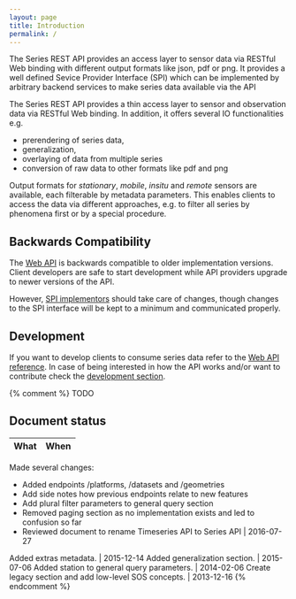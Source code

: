 ```yaml
---
layout: page
title: Introduction
permalink: /
---
```


The Series REST API provides an access layer to sensor data via RESTful Web binding 
with different output formats like json, pdf or png. It provides a well defined Sevice 
Provider Interface (SPI) which can be implemented by arbitrary backend services to make 
series data available via the API

The Series REST API provides a thin access layer to sensor and observation data via 
RESTful Web binding. In addition, it offers several IO functionalities e.g. 
  * prerendering of series data, 
  * generalization, 
  * overlaying of data from multiple series
  * conversion of raw data to other formats like pdf and png

Output formats for *stationary*, *mobile*, *insitu* and *remote* sensors are available, 
each filterable by metadata parameters. This enables clients to access the data via different 
approaches, e.g. to filter all series by phenomena first or by a special procedure.

## Backwards Compatibility
The [Web API]({{base.url}}/api) is backwards compatible to older implementation versions. Client 
developers are safe to start development while API providers upgrade to newer versions of the API.

However, [SPI implementors]({{base.url}}/development) should take care of changes, though changes 
to the SPI interface will be kept to a minimum and communicated properly.


## Development
If you want to develop clients to consume series data refer to the [Web API reference]({{base.url}}/api).
In case of being interested in how the API works and/or want to contribute check the 
[development section]({{base.url}}/development).

{% comment %}
TODO 
## Document status

What | When
-----|-----
Made several changes:
* Added endpoints /platforms, /datasets and /geometries
* Add side notes how previous endpoints relate to new features
* Add plural filter parameters to general query section
* Removed paging section as no implementation exists and led to confusion so far
* Reviewed document to rename Timeseries API to Series API | 2016-07-27

Added extras metadata. | 2015-12-14
Added generalization section. | 2015-07-06
Added station to general query parameters. | 2014-02-06
Create legacy section and add low-level SOS concepts. | 2013-12-16
{% endcomment %}